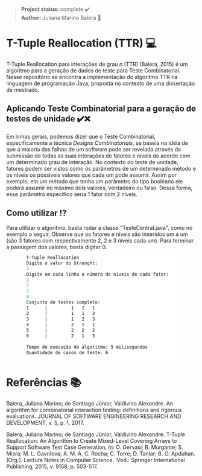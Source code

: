> **Project status:** complete :heavy_check_mark: </br>
> **Author:** Juliana Marino Balera :busts_in_silhouette:

# T-Tuple Reallocation (TTR) :computer:

T-Tuple Reallocation para interações de grau *n* (TTR) (Balera, 2015) é um algoritmo  para a geração de dados de teste para Teste Combinatorial. Nesse repositório se encontra a implementação do algoritmo TTR na linguagem de programação Java, proposta no contexto de uma dissertação de mestrado. 

## Aplicando Teste Combinatorial para a geração de testes de unidade :heavy_check_mark::x: 

Em linhas gerais, podemos dizer que o Teste Combinatorial, especificamente a técnica *Designs Combinatoriais*, se baseia na idéia de que a maioria das falhas de um software pode ser revelada através da submissão de todas as suas interações de fatores e níveis de acordo com um determinado grau de interação. No contexto do teste de unidade, fatores podem ser vistos como os parâmetros de um determinado método e os níveis os possíveis valores que cada um pode assumir. Assim por exemplo, em um método que tenha um parâmetro do tipo booleano ele poderá assumir no máximo dois valores, verdadeiro ou falso. Dessa forma, esse parâmetro especifico seria 1 fator com 2 níveis.


## Como utilizar :interrobang:

Para utilizar o algoritmo, basta rodar a classe "TesteCentral.java", como no exemplo a seguir. Observe que os fatores e níveis são inseridos um a um (são 3 fatores com respectivamente 2, 2 e 3 níveis cada um). Para terminar a passagem dos valores, basta digitar 0.

<p align="center"><img src="tela.png" width="400x" /></p>


# Referências :books:


Balera, Juliana Marino; de Santiago Júnior, Valdivino Alexandre. An algorithm for combinatorial interaction testing: definitions and rigorous evaluations. JOURNAL OF SOFTWARE ENGINEERING RESEARCH AND DEVELOPMENT, v. 5, p. 1, 2017.

Balera, Juliana Marino; de Santiago Júnior, Valdivino Alexandre. T-Tuple Reallocation: An Algorithm to Create Mixed-Level Covering Arrays to Support Software Test Case Generation. In: O. Gervasi; B. Murgante; S. Misra; M. L. Gavrilova; A. M. A. C. Rocha; C. Torre; D. Taniar; B. O. Apduhan. (Org.). Lecture Notes in Computer Science. IVed.: Springer International Publishing, 2015, v. 9158, p. 503-517.
